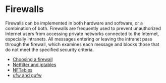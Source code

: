 # Firewalls

Firewalls can be implemented in both hardware and software, or a combination of both. Firewalls are frequently used to prevent unauthorized Internet users from accessing private networks connected to the Internet, especially intranets. All messages entering or leaving the intranet pass through the firewall, which examines each message and blocks those that do not meet the specified security criteria. 

* [Choosing a firewall](Choosing-a-firewall.md)
* [Netfilter and iptables](Netfilter-and-iptables.md)
* [NFTables](NFTables.md)
* [ufw and gufw](Gufw-and-ufw.md)

